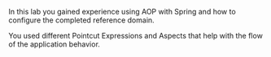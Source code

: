 In this lab you gained experience using AOP with Spring and how to
configure the completed reference domain.

You used different Pointcut Expressions and Aspects that help with
the flow of the application behavior.
